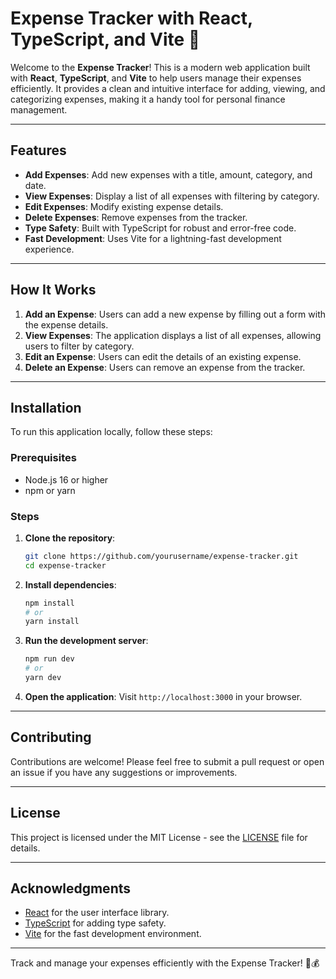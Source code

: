 # Expense Tracker with React, TypeScript, and Vite 💸

Welcome to the **Expense Tracker**! This is a modern web application built with **React**, **TypeScript**, and **Vite** to help users manage their expenses efficiently. It provides a clean and intuitive interface for adding, viewing, and categorizing expenses, making it a handy tool for personal finance management.

---

## Features

- **Add Expenses**: Add new expenses with a title, amount, category, and date.
- **View Expenses**: Display a list of all expenses with filtering by category.
- **Edit Expenses**: Modify existing expense details.
- **Delete Expenses**: Remove expenses from the tracker.
- **Type Safety**: Built with TypeScript for robust and error-free code.
- **Fast Development**: Uses Vite for a lightning-fast development experience.

---

## How It Works

1. **Add an Expense**: Users can add a new expense by filling out a form with the expense details.
2. **View Expenses**: The application displays a list of all expenses, allowing users to filter by category.
3. **Edit an Expense**: Users can edit the details of an existing expense.
4. **Delete an Expense**: Users can remove an expense from the tracker.

---

## Installation

To run this application locally, follow these steps:

### Prerequisites

- Node.js 16 or higher
- npm or yarn

### Steps

1. **Clone the repository**:
   ```bash
   git clone https://github.com/yourusername/expense-tracker.git
   cd expense-tracker
   ```

2. **Install dependencies**:
   ```bash
   npm install
   # or
   yarn install
   ```

3. **Run the development server**:
   ```bash
   npm run dev
   # or
   yarn dev
   ```

4. **Open the application**:
   Visit `http://localhost:3000` in your browser.

---

## Contributing

Contributions are welcome! Please feel free to submit a pull request or open an issue if you have any suggestions or improvements.

---

## License

This project is licensed under the MIT License - see the [LICENSE](LICENSE) file for details.

---

## Acknowledgments

- [React](https://reactjs.org/) for the user interface library.
- [TypeScript](https://www.typescriptlang.org/) for adding type safety.
- [Vite](https://vitejs.dev/) for the fast development environment.

---

Track and manage your expenses efficiently with the Expense Tracker! 🚀💰
